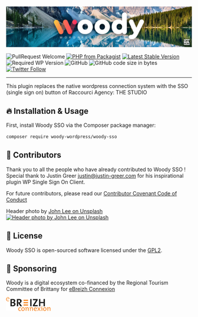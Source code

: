 ![Woody](woody_github_banner.jpg)

![PullRequest Welcome](https://img.shields.io/badge/PR-welcome-brightgreen.svg?style=flat-square)
[![PHP from Packagist](https://img.shields.io/packagist/php-v/woody-wordpress/woody-sso.svg?style=flat-square)](https://php.net/releases/)
[![Latest Stable Version](https://img.shields.io/packagist/v/woody-wordpress/woody-sso.svg?style=flat-square)](https://packagist.org/packages/woody-wordpress/woody-sso)
![Required WP Version](https://img.shields.io/badge/wordpress->=4.8-blue.svg?style=flat-square)
![GitHub](https://img.shields.io/github/license/woody-wordpress/woody-sso.svg?style=flat-square)
![GitHub code size in bytes](https://img.shields.io/github/languages/code-size/woody-wordpress/woody-sso.svg?style=flat-square&color=lightgrey)
[![Twitter Follow](https://img.shields.io/twitter/follow/raccourciagency.svg?label=Twitter&style=social)](https://twitter.com/raccourciagency)

* * *

This plugin replaces the native wordpress connection system with the SSO (single sign on) button of Raccourci Agency: THE STUDIO

## :fire: Installation & Usage

First, install Woody SSO via the Composer package manager:

```bash
composer require woody-wordpress/woody-sso
```

## :metal: Contributors

Thank you to all the people who have already contributed to Woody SSO !
Special thank to Justin Greer <justin@justin-greer.com> for his inspirational plugin WP Single Sign On Client.

For future contributors, please read our [Contributor Covenant Code of Conduct](CODE_OF_CONDUCT.md)

Header photo by [John Lee on Unsplash](https://unsplash.com/@john_artifexfilms?utm_medium=referral&utm_campaign=photographer-credit&utm_content=creditBadge)<br/>
[![Header photo by John Lee on Unsplash](https://img.shields.io/badge/John%20Lee-black.svg?style=flat-square&logo=unsplash&logoWidth=10)](https://unsplash.com/@john_artifexfilms?utm_medium=referral&utm_campaign=photographer-credit&utm_content=creditBadge)

## :bookmark: License

Woody SSO is open-sourced software licensed under the [GPL2](LICENSE).

## :crown: Sponsoring

Woody is a digital ecosystem co-financed by the Regional Tourism Committee of Brittany for [eBreizh Connexion](http://www.ebreizhconnexion.bzh)

![eBreizh Connexion](logo_ebreizh_connexion.png)

